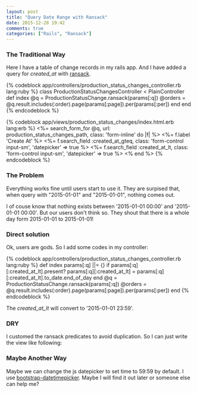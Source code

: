 ```yaml
---
layout: post
title: "Query Date Range with Ransack"
date: 2015-12-28 19:42
comments: true
categories: ["Rails", "Ransack"]
---
```


### The Traditional Way
Here I have a table of change records in my rails app.
And I have added a query for *created_at* with [ransack](https://github.com/activerecord-hackery/ransack).


{% codeblock app/controllers/production_status_changes_controller.rb lang:ruby %}
class ProductionStatusChangesController < PlainController
  def index
    @q = ProductionStatusChange.ransack(params[:q])
    @orders = @q.result.includes(:order).page(params[:page]).per(params[:per])
  end
end
{% endcodeblock %}

{% codeblock app/views/production_status_changes/index.html.erb lang:erb %}
<%= search_form_for @q, url: production_status_changes_path, class: 'form-inline' do |f| %>
  <%=  f.label 'Create At' %>
  <%= f.search_field :created_at_gteq, class: 'form-control input-sm', 'datepicker' => true %>
  <%= f.search_field :created_at_lt, class: 'form-control input-sm', 'datepicker' => true %>
<% end %>
{% endcodeblock %}

### The Problem
Everything works fine until users start to use it.
They are surpised that, when query with "2015-01-01" and "2015-01-01", nothing comes out.

I of couse know that nothing exists between '2015-01-01 00:00' and '2015-01-01 00:00'.
But our users don't think so. They shout that there is a whole day form 2015-01-01 to 2015-01-01!

### Direct solution
Ok, users are gods.
So I add some codes in my controller:

{% codeblock app/controllers/production_status_changes_controller.rb lang:ruby %}
def index
  params[:q] ||= {}
  if params[:q][:created_at_lt].present?
    params[:q][:created_at_lt] = params[:q][:created_at_lt].to_date.end_of_day
  end
  @q = ProductionStatusChange.ransack(params[:q])
  @orders = @q.result.includes(:order).page(params[:page]).per(params[:per])
end
{% endcodeblock %}

The *created_at_lt* will convert to '2015-01-01 23:59'.

### DRY
I customed the ransack predicates to avoid duplication.
So I can just write the view like following:

<script src="https://gist.github.com/lingceng/65c58512d9bbb50799c7.js"></script>

### Maybe Another Way
Maybe we can change the js datepicker to set time to 59:59 by default.
I use [bootstrap-datetimepicker](http://eonasdan.github.io/bootstrap-datetimepicker/).
Maybe I will find it out later or someone else can help me?


